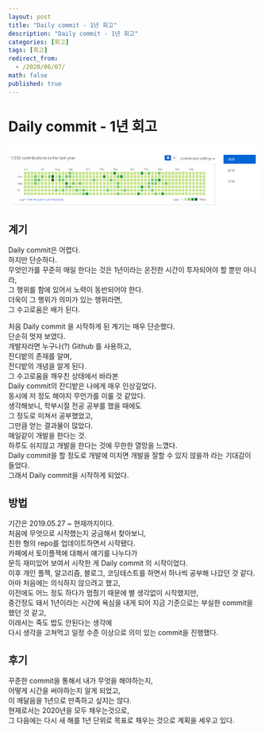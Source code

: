 ```yaml
---
layout: post
title: "Daily commit - 1년 회고"
description: "Daily commit - 1년 회고"
categories: [회고]
tags: [회고]
redirect_from:
  - /2020/06/07/
math: false
published: true
---
```


# Daily commit - 1년 회고

<img src="/assets/img/posts/29/github_green.png">

## 계기

<p>
Daily commit은 어렵다.<br/>
하지만 단순하다.<br/>
무엇인가를 꾸준히 매일 한다는 것은 1년이라는 온전한 시간이 투자되어야 할 뿐만 아니라,<br/>
그 행위를 함에 있어서 노력이 동반되어야 한다.<br/>
더욱이 그 행위가 의미가 있는 행위라면,<br/>
그 수고로움은 배가 된다.<br/>
</p>

<p>
처음 Daily commit 을 시작하게 된 계기는 매우 단순했다.<br/>
단순히 멋져 보였다.<br/>
개발자라면 누구나(?) Github 를 사용하고,<br/>
잔디밭의 존재를 알며,<br/>
잔디밭의 개념을 알게 된다.<br/>
그 수고로움을 깨우친 상태에서 바라본<br/>
Daily commit의 잔디밭은 나에게 매우 인상깊었다.<br/>
동시에 저 정도 해야지 무언가를 이룰 것 같았다.<br/>
생각해보니, 학부시절 전공 공부를 했을 때에도<br/>
그 정도로 미쳐서 공부했었고,<br/>
그만큼 얻는 결과물이 많았다.<br/>
매일같이 개발을 한다는 것.<br/>
하루도 쉬지않고 개발을 한다는 것에 무한한 열망을 느꼈다.<br/>
Daily commit을 할 정도로 개발에 미치면 개발을 잘할 수 있지 않을까 라는 기대감이 들었다.<br/>
그래서 Daily commit을 시작하게 되었다.<br/>
</p>

## 방법

<p>
기간은 2019.05.27 ~ 현재까지이다.<br/>
처음에 무엇으로 시작했는지 궁금해서 찾아보니,<br/>
친한 형의 repo를 업데이트하면서 시작됐다.<br/>
카페에서 토이플젝에 대해서 얘기를 나누다가
<br/>문득 재미있어 보여서 시작한 게 Daily commit 의 시작이었다.<br/>
이후 개인 플젝, 알고리즘, 블로그, 코딩테스트를 하면서 하나씩 공부해 나갔던 것 같다.<br/>
아마 처음에는 의식하지 않으려고 했고,<br/>
이전에도 어느 정도 하다가 멈췄기 때문에 별 생각없이 시작했지만,<br/>
중간정도 돼서 1년이라는 시간에 욕심을 내게 되어 지금 기준으로는 부실한 commit을 했던 것 같고,<br/>
이래서는 죽도 밥도 안된다는 생각에<br/>
다시 생각을 고쳐먹고 일정 수준 이상으로 의미 있는 commit을 진행했다.<br/>
</p>

## 후기

<p>
꾸준한 commit을 통해서 내가 무엇을 해야하는지,<br/>
어떻게 시간을 써야하는지 알게 되었고,<br/>
이 깨달음을 1년으로 만족하고 싶지는 않다.<br/>
현재로서는 2020년을 모두 채우는것으로,<br/>
그 다음에는 다시 새 해를 1년 단위로 목표로 채우는 것으로 계획을 세우고 있다.<br/>
</p>
